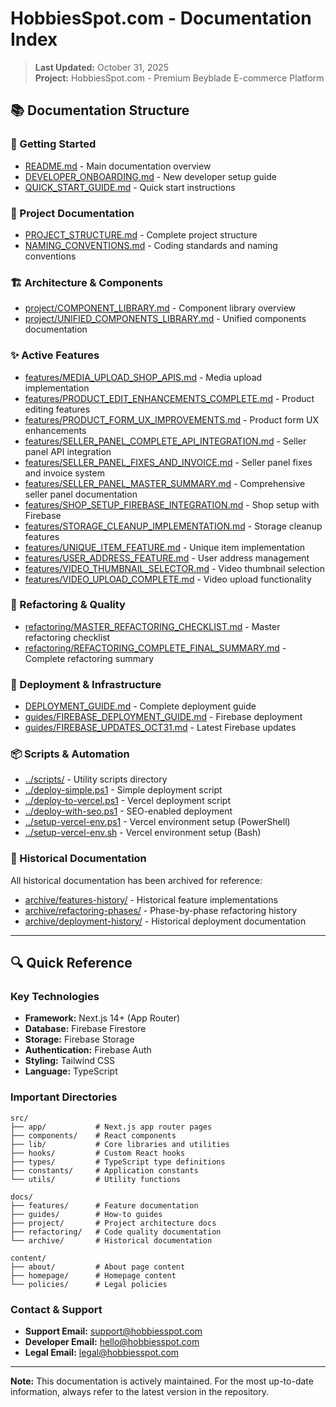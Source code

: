 # HobbiesSpot.com - Documentation Index

> **Last Updated:** October 31, 2025  
> **Project:** HobbiesSpot.com - Premium Beyblade E-commerce Platform

## 📚 Documentation Structure

### 🚀 Getting Started
- [README.md](README.md) - Main documentation overview
- [DEVELOPER_ONBOARDING.md](../DEVELOPER_ONBOARDING.md) - New developer setup guide
- [QUICK_START_GUIDE.md](../QUICK_START_GUIDE.md) - Quick start instructions

### 📖 Project Documentation
- [PROJECT_STRUCTURE.md](../PROJECT_STRUCTURE.md) - Complete project structure
- [NAMING_CONVENTIONS.md](../NAMING_CONVENTIONS.md) - Coding standards and naming conventions

### 🏗️ Architecture & Components
- [project/COMPONENT_LIBRARY.md](project/COMPONENT_LIBRARY.md) - Component library overview
- [project/UNIFIED_COMPONENTS_LIBRARY.md](project/UNIFIED_COMPONENTS_LIBRARY.md) - Unified components documentation

### ✨ Active Features
- [features/MEDIA_UPLOAD_SHOP_APIS.md](features/MEDIA_UPLOAD_SHOP_APIS.md) - Media upload implementation
- [features/PRODUCT_EDIT_ENHANCEMENTS_COMPLETE.md](features/PRODUCT_EDIT_ENHANCEMENTS_COMPLETE.md) - Product editing features
- [features/PRODUCT_FORM_UX_IMPROVEMENTS.md](features/PRODUCT_FORM_UX_IMPROVEMENTS.md) - Product form UX enhancements
- [features/SELLER_PANEL_COMPLETE_API_INTEGRATION.md](features/SELLER_PANEL_COMPLETE_API_INTEGRATION.md) - Seller panel API integration
- [features/SELLER_PANEL_FIXES_AND_INVOICE.md](features/SELLER_PANEL_FIXES_AND_INVOICE.md) - Seller panel fixes and invoice system
- [features/SELLER_PANEL_MASTER_SUMMARY.md](features/SELLER_PANEL_MASTER_SUMMARY.md) - Comprehensive seller panel documentation
- [features/SHOP_SETUP_FIREBASE_INTEGRATION.md](features/SHOP_SETUP_FIREBASE_INTEGRATION.md) - Shop setup with Firebase
- [features/STORAGE_CLEANUP_IMPLEMENTATION.md](features/STORAGE_CLEANUP_IMPLEMENTATION.md) - Storage cleanup features
- [features/UNIQUE_ITEM_FEATURE.md](features/UNIQUE_ITEM_FEATURE.md) - Unique item implementation
- [features/USER_ADDRESS_FEATURE.md](features/USER_ADDRESS_FEATURE.md) - User address management
- [features/VIDEO_THUMBNAIL_SELECTOR.md](features/VIDEO_THUMBNAIL_SELECTOR.md) - Video thumbnail selection
- [features/VIDEO_UPLOAD_COMPLETE.md](features/VIDEO_UPLOAD_COMPLETE.md) - Video upload functionality

### 🔧 Refactoring & Quality
- [refactoring/MASTER_REFACTORING_CHECKLIST.md](refactoring/MASTER_REFACTORING_CHECKLIST.md) - Master refactoring checklist
- [refactoring/REFACTORING_COMPLETE_FINAL_SUMMARY.md](refactoring/REFACTORING_COMPLETE_FINAL_SUMMARY.md) - Complete refactoring summary

### 🚀 Deployment & Infrastructure
- [DEPLOYMENT_GUIDE.md](../DEPLOYMENT_GUIDE.md) - Complete deployment guide
- [guides/FIREBASE_DEPLOYMENT_GUIDE.md](guides/FIREBASE_DEPLOYMENT_GUIDE.md) - Firebase deployment
- [guides/FIREBASE_UPDATES_OCT31.md](guides/FIREBASE_UPDATES_OCT31.md) - Latest Firebase updates

### 📦 Scripts & Automation
- [../scripts/](../scripts/) - Utility scripts directory
- [../deploy-simple.ps1](../deploy-simple.ps1) - Simple deployment script
- [../deploy-to-vercel.ps1](../deploy-to-vercel.ps1) - Vercel deployment script
- [../deploy-with-seo.ps1](../deploy-with-seo.ps1) - SEO-enabled deployment
- [../setup-vercel-env.ps1](../setup-vercel-env.ps1) - Vercel environment setup (PowerShell)
- [../setup-vercel-env.sh](../setup-vercel-env.sh) - Vercel environment setup (Bash)

### 📜 Historical Documentation
All historical documentation has been archived for reference:
- [archive/features-history/](archive/features-history/) - Historical feature implementations
- [archive/refactoring-phases/](archive/refactoring-phases/) - Phase-by-phase refactoring history
- [archive/deployment-history/](archive/deployment-history/) - Historical deployment documentation

---

## 🔍 Quick Reference

### Key Technologies
- **Framework:** Next.js 14+ (App Router)
- **Database:** Firebase Firestore
- **Storage:** Firebase Storage
- **Authentication:** Firebase Auth
- **Styling:** Tailwind CSS
- **Language:** TypeScript

### Important Directories
```
src/
├── app/           # Next.js app router pages
├── components/    # React components
├── lib/           # Core libraries and utilities
├── hooks/         # Custom React hooks
├── types/         # TypeScript type definitions
├── constants/     # Application constants
└── utils/         # Utility functions

docs/
├── features/      # Feature documentation
├── guides/        # How-to guides
├── project/       # Project architecture docs
├── refactoring/   # Code quality documentation
└── archive/       # Historical documentation

content/
├── about/         # About page content
├── homepage/      # Homepage content
└── policies/      # Legal policies
```

### Contact & Support
- **Support Email:** support@hobbiesspot.com
- **Developer Email:** hello@hobbiesspot.com
- **Legal Email:** legal@hobbiesspot.com

---

**Note:** This documentation is actively maintained. For the most up-to-date information, always refer to the latest version in the repository.
